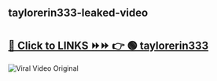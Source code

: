 
 ## taylorerin333-leaked-video 

# <h2><a href="https://clipsfans.com/taylorerin333&ref=git">🔗 Click to LINKS ⏩⏩ 👉 🟢 taylorerin333 </a></h2>

<a href="https://clipsfans.com/taylorerin333&ref=git" rel="nofollow" data-target="animated-image.originalLink"><img src="https://i.ibb.co.com/xMMVF88/686577567.gif" alt="Viral Video Original" style="max-width: 100%; display: inline-block;" data-target="animated-image.originalImage"></a>
